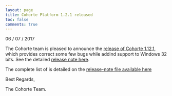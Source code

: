```yaml
---
layout: page
title: Cohorte Platform 1.2.1 released
toc: false
comments: true
---
```


06 / 07 / 2017

The Cohorte team is pleased to announce the [release of Cohorte 1.12.1](/downloads/), which provides correct some few bugs while addind support to Windows 32 bits. See the detailed [release note here]().

The complete list of is detailed on the [release-note file available here](https://nrm.cohorte.tech/repository/cohorte-releases/org/cohorte/platforms/cohorte/1.2.1/cohorte-1.2.1-changelog.txt)



<div id="one-page-generator-end"></div>


Best Regards,

The Cohorte Team.

